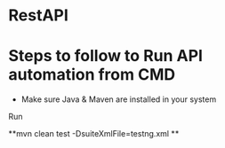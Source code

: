# RestAPI
# Steps to follow to Run API automation from CMD
* Make sure Java & Maven are installed in your system

Run 

**mvn clean test -DsuiteXmlFile=testng.xml **
